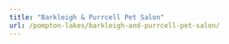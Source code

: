 ```yaml
---
title: "Barkleigh & Purrcell Pet Salon"
url: /pompton-lakes/barkleigh-and-purrcell-pet-salon/
---
```

